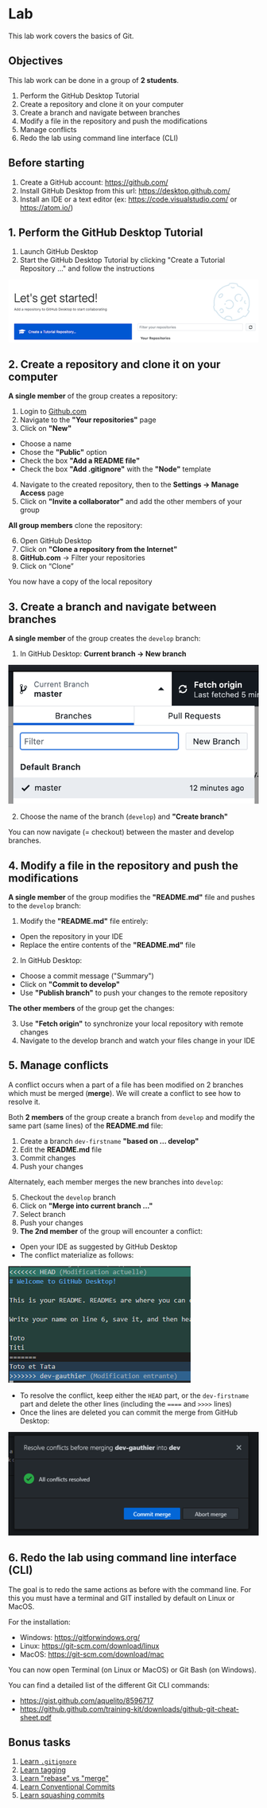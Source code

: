 
# Lab

This lab work covers the basics of Git.

## Objectives

This lab work can be done in a group of **2 students**.

1. Perform the GitHub Desktop Tutorial
2. Create a repository and clone it on your computer
3. Create a branch and navigate between branches
4. Modify a file in the repository and push the modifications
5. Manage conflicts
6. Redo the lab using command line interface (CLI)

## Before starting

1. Create a GitHub account: https://github.com/
2. Install GitHub Desktop from this url: https://desktop.github.com/
3. Install an IDE or a text editor (ex: https://code.visualstudio.com/ or https://atom.io/)

## 1. Perform the GitHub Desktop Tutorial

1. Launch GitHub Desktop
2. Start the GitHub Desktop Tutorial by clicking "Create a Tutorial Repository ..." and follow the instructions

![GitHub Desktop Tutorial](image/github-tutorial.png)

## 2. Create a repository and clone it on your computer

**A single member** of the group creates a repository:

1. Login to [Github.com](https://github.com/)
2. Navigate to the **"Your repositories"** page
3. Click on **"New"**
  - Choose a name
  - Chose the **"Public"** option
  - Check the box **"Add a README file"**
  - Check the box **"Add .gitignore"** with the **"Node"** template
4. Navigate to the created repository, then to the **Settings → Manage Access** page
5. Click on **"Invite a collaborator"** and add the other members of your group

**All group members** clone the repository:

6. Open GitHub Desktop
7. Click on **"Clone a repository from the Internet"**
8. **GitHub.com** → Filter your repositories
10. Click on “Clone”

You now have a copy of the local repository

## 3. Create a branch and navigate between branches

**A single member** of the group creates the `develop` branch:

1. In GitHub Desktop: **Current branch → New branch**

![Create a branch](image/branch.png)

2. Choose the name of the branch (`develop`) and **"Create branch"**

You can now navigate (= checkout) between the master and develop branches.

## 4. Modify a file in the repository and push the modifications

**A single member** of the group modifies the **"README.md"** file and pushes to the `develop` branch:

1. Modify the **"README.md"** file entirely:
  - Open the repository in your IDE
  - Replace the entire contents of the **"README.md"** file
2. In GitHub Desktop:
  - Choose a commit message ("Summary")
  - Click on **"Commit to develop"**
  - Use **"Publish branch"** to push your changes to the remote repository
  
**The other members** of the group get the changes:

3. Use **"Fetch origin"** to synchronize your local repository with remote changes
4. Navigate to the develop branch and watch your files change in your IDE

## 5. Manage conflicts

A conflict occurs when a part of a file has been modified on 2 branches which must be merged (**merge**). We will create a conflict to see how to resolve it.

Both **2 members** of the group create a branch from `develop` and modify the same part (same lines) of the **README.md** file:

1. Create a branch `dev-firstname` **"based on ... develop"**
2. Edit the **README.md** file
3. Commit changes
4. Push your changes

Alternately, each member merges the new branches into `develop`:

5. Checkout the `develop` branch
6. Click on **"Merge into current branch ..."**
7. Select branch
8. Push your changes
9. **The 2nd member** of the group will encounter a conflict:
  - Open your IDE as suggested by GitHub Desktop
  - The conflict materialize as follows:
  
  ![Merge conflict](image/merge.png)

  - To resolve the conflict, keep either the `HEAD` part, or the `dev-firstname` part and delete the other lines (including the `====` and `>>>>` lines)
  - Once the lines are deleted you can commit the merge from GitHub Desktop:

  ![Resolve conflict](image/resolve-conflict.png)

## 6. Redo the lab using command line interface (CLI)

The goal is to redo the same actions as before with the command line.
For this you must have a terminal and GIT installed by default on Linux or MacOS.

For the installation:
- Windows: https://gitforwindows.org/
- Linux: https://git-scm.com/download/linux
- MacOS: https://git-scm.com/download/mac

You can now open Terminal (on Linux or MacOS) or Git Bash (on Windows).

You can find a detailed list of the different Git CLI commands:
- https://gist.github.com/aquelito/8596717
- https://github.github.com/training-kit/downloads/github-git-cheat-sheet.pdf

## Bonus tasks

1. [Learn `.gitignore`](https://git-scm.com/docs/gitignore)
2. [Learn tagging](https://git-scm.com/book/en/v2/Git-Basics-Tagging)
3. [Learn "rebase" vs "merge"](https://medium.datadriveninvestor.com/git-rebase-vs-merge-cc5199edd77c)
4. [Learn Conventional Commits](https://www.conventionalcommits.org/en/v1.0.0-beta.2/)
5. [Learn squashing commits](https://medium.com/the-mighty-programmer/squashing-git-commits-4b53fe1c138e)
